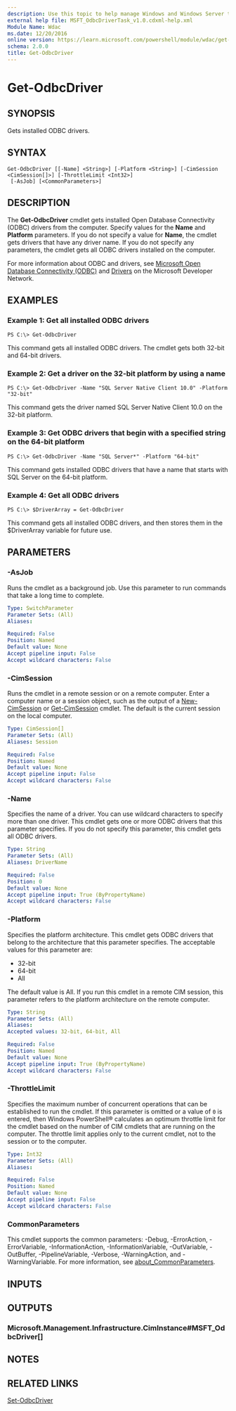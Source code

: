 ```yaml
---
description: Use this topic to help manage Windows and Windows Server technologies with Windows PowerShell.
external help file: MSFT_OdbcDriverTask_v1.0.cdxml-help.xml
Module Name: Wdac
ms.date: 12/20/2016
online version: https://learn.microsoft.com/powershell/module/wdac/get-odbcdriver?view=windowsserver2025-ps&wt.mc_id=ps-gethelp
schema: 2.0.0
title: Get-OdbcDriver
---
```


# Get-OdbcDriver

## SYNOPSIS
Gets installed ODBC drivers.

## SYNTAX

```
Get-OdbcDriver [[-Name] <String>] [-Platform <String>] [-CimSession <CimSession[]>] [-ThrottleLimit <Int32>]
 [-AsJob] [<CommonParameters>]
```

## DESCRIPTION
The **Get-OdbcDriver** cmdlet gets installed Open Database Connectivity (ODBC) drivers from the computer.
Specify values for the **Name** and **Platform** parameters.
If you do not specify a value for **Name**, the cmdlet gets drivers that have any driver name.
If you do not specify any parameters, the cmdlet gets all ODBC drivers installed on the computer.

For more information about ODBC and drivers, see [Microsoft Open Database Connectivity (ODBC)](https://msdn.microsoft.com/en-us/library/ms710252.aspx) and [Drivers](https://msdn.microsoft.com/en-us/library/ms715383.aspx) on the Microsoft Developer Network.

## EXAMPLES

### Example 1: Get all installed ODBC drivers
```
PS C:\> Get-OdbcDriver
```

This command gets all installed ODBC drivers.
The cmdlet gets both 32-bit and 64-bit drivers.

### Example 2: Get a driver on the 32-bit platform by using a name
```
PS C:\> Get-OdbcDriver -Name "SQL Server Native Client 10.0" -Platform "32-bit"
```

This command gets the driver named SQL Server Native Client 10.0 on the 32-bit platform.

### Example 3: Get ODBC drivers that begin with a specified string on the 64-bit platform
```
PS C:\> Get-OdbcDriver -Name "SQL Server*" -Platform "64-bit"
```

This command gets installed ODBC drivers that have a name that starts with SQL Server on the 64-bit platform.

### Example 4: Get all ODBC drivers
```
PS C:\> $DriverArray = Get-OdbcDriver
```

This command gets all installed ODBC drivers, and then stores them in the $DriverArray variable for future use.

## PARAMETERS

### -AsJob
Runs the cmdlet as a background job. Use this parameter to run commands that take a long time to complete.

```yaml
Type: SwitchParameter
Parameter Sets: (All)
Aliases:

Required: False
Position: Named
Default value: None
Accept pipeline input: False
Accept wildcard characters: False
```

### -CimSession
Runs the cmdlet in a remote session or on a remote computer.
Enter a computer name or a session object, such as the output of a [New-CimSession](https://go.microsoft.com/fwlink/p/?LinkId=227967) or [Get-CimSession](https://go.microsoft.com/fwlink/p/?LinkId=227966) cmdlet.
The default is the current session on the local computer.

```yaml
Type: CimSession[]
Parameter Sets: (All)
Aliases: Session

Required: False
Position: Named
Default value: None
Accept pipeline input: False
Accept wildcard characters: False
```

### -Name
Specifies the name of a driver.
You can use wildcard characters to specify more than one driver.
This cmdlet gets one or more ODBC drivers that this parameter specifies.
If you do not specify this parameter, this cmdlet gets all ODBC drivers.

```yaml
Type: String
Parameter Sets: (All)
Aliases: DriverName

Required: False
Position: 0
Default value: None
Accept pipeline input: True (ByPropertyName)
Accept wildcard characters: False
```

### -Platform
Specifies the platform architecture.
This cmdlet gets ODBC drivers that belong to the architecture that this parameter specifies.
The acceptable values for this parameter are:

- 32-bit
- 64-bit
- All

The default value is All.
If you run this cmdlet in a remote CIM session, this parameter refers to the platform architecture on the remote computer.

```yaml
Type: String
Parameter Sets: (All)
Aliases:
Accepted values: 32-bit, 64-bit, All

Required: False
Position: Named
Default value: None
Accept pipeline input: True (ByPropertyName)
Accept wildcard characters: False
```

### -ThrottleLimit
Specifies the maximum number of concurrent operations that can be established to run the cmdlet.
If this parameter is omitted or a value of `0` is entered, then Windows PowerShell® calculates an optimum throttle limit for the cmdlet based on the number of CIM cmdlets that are running on the computer.
The throttle limit applies only to the current cmdlet, not to the session or to the computer.

```yaml
Type: Int32
Parameter Sets: (All)
Aliases:

Required: False
Position: Named
Default value: None
Accept pipeline input: False
Accept wildcard characters: False
```

### CommonParameters
This cmdlet supports the common parameters: -Debug, -ErrorAction, -ErrorVariable, -InformationAction, -InformationVariable, -OutVariable, -OutBuffer, -PipelineVariable, -Verbose, -WarningAction, and -WarningVariable. For more information, see [about_CommonParameters](https://go.microsoft.com/fwlink/?LinkID=113216).

## INPUTS

## OUTPUTS

### Microsoft.Management.Infrastructure.CimInstance#MSFT_OdbcDriver[]

## NOTES

## RELATED LINKS

[Set-OdbcDriver](./Set-OdbcDriver.md)

